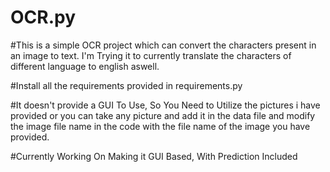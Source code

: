 # OCR.py
#This is a simple OCR project which can convert the characters present in an image to text. I'm Trying it to currently translate the characters of different language to english aswell.

#Install all the requirements provided in requirements.py

#It doesn't provide a GUI To Use, So You Need to Utilize the pictures i have provided or you can take any picture and add it in the data file and modify the image file name in the code with the file name of the image you have provided.


#Currently Working On Making it GUI Based, With Prediction Included
